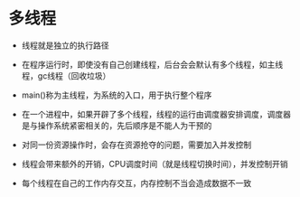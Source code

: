 # 多线程

* 线程就是独立的执行路径

* 在程序运行时，即使没有自己创建线程，后台会会默认有多个线程，如主线程，gc线程（回收垃圾）

* main()称为主线程，为系统的入口，用于执行整个程序

* 在一个进程中，如果开辟了多个线程，线程的运行由调度器安排调度，调度器是与操作系统紧密相关的，先后顺序是不能人为干预的

* 对同一份资源操作时，会存在资源抢夺的问题，需要加入并发控制

* 线程会带来额外的开销，CPU调度时间（就是线程切换时间），并发控制开销

* 每个线程在自己的工作内存交互，内存控制不当会造成数据不一致

  